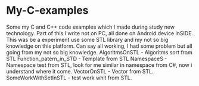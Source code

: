 # My-C-examples
Some my C and C++ code examples which I made during study new technology.
Part of this I write not on PC, all done on Android device inSIDE.
This was be a experiment use some STL library and my not so big knowledge on this platform.
Can say all working, I had some problem but all going from my not so big knowledge.
AlgoritmsOnSTL - Algoritms sort from STL
Function_patern_in_STD - Template from STL 
NamespaceS - Namespace test from STL, look for me similar in namespace from C#, now i understand where it come.
VectorOnSTL - Vector from STL. 
SomeWorkWithSetInSTL - test work whit <set> from STL.
